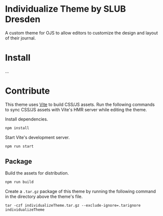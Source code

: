 # Individualize Theme by SLUB Dresden

A custom theme for OJS to allow editors to customize the design and layout of their journal.

# Install

...

# Contribute

This theme uses [Vite](https://vitejs.dev/) to build CSS/JS assets. Run the following commands to sync CSS/JS assets with Vite's HMR server while editing the theme.

Install dependencies.

```bash
npm install
```

Start Vite's development server.

```bash
npm run start
```

## Package

Build the assets for distribution.

```bash
npm run build
```

Create a `.tar.gz` package of this theme by running the following command in the directory above the theme's file.

```
tar -czf individualizeTheme.tar.gz --exclude-ignore=.tarignore individualizeTheme
```